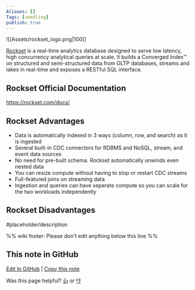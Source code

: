 ```yaml
---
Aliases: []
Tags: [seedling]
publish: true
---
```


![[Assets/rockset_logo.png|100]]

[Rockset](https://rockset.com/) is a real-time analytics database designed to serve low latency, high concurrency analytical queries at scale. It builds a Converged Index™ on structured and semi-structured data from OLTP databases, streams and lakes in real-time and exposes a RESTful SQL interface.

## Rockset Official Documentation

https://rockset.com/docs/

## Rockset Advantages

- Data is automatically indexed in 3 ways (column, row, and search) as it is ingested
- Several built-in CDC connectors for RDBMS and NoSQL, stream, and event data sources
- No need for pre-built schema. Rockset automatically unwinds even nested data
- You can resize compute without having to stop or restart CDC streams
- Full-featured joins on streaming data
- Ingestion and queries can have seperate compute so you can scale for the two workloads independently

## Rockset Disadvantages

#placeholder/description

%% wiki footer: Please don't edit anything below this line %%

## This note in GitHub

<span class="git-footer">[Edit In GitHub](https://github.dev/data-engineering-community/data-engineering-wiki/blob/main/Tools/Databases/Rockset.md "git-hub-edit-note") | [Copy this note](https://raw.githubusercontent.com/data-engineering-community/data-engineering-wiki/main/Tools/Databases/Rockset.md "git-hub-copy-note")</span>

<span class="git-footer">Was this page helpful?
[👍](https://tally.so/r/3jZ8D4?rating=Yes&url=https://dataengineering.wiki/Tools/Databases/Rockset) or [👎](https://tally.so/r/3jZ8D4?rating=No&url=https://dataengineering.wiki/Tools/Databases/Rockset)</span>
